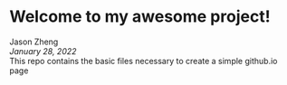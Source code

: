 # Welcome to my awesome project!  

Jason Zheng  
*January 28, 2022*  
This repo contains the basic files necessary to create a simple github.io page
